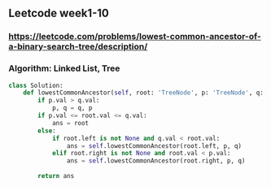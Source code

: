 ##  Leetcode week1-10

### https://leetcode.com/problems/lowest-common-ancestor-of-a-binary-search-tree/description/
### Algorithm: Linked List, Tree


``` python
class Solution:
    def lowestCommonAncestor(self, root: 'TreeNode', p: 'TreeNode', q: 'TreeNode') -> 'TreeNode':
        if p.val > q.val:
            p, q = q, p
        if p.val <= root.val <= q.val:
            ans = root
        else:
            if root.left is not None and q.val < root.val:
                ans = self.lowestCommonAncestor(root.left, p, q)
            elif root.right is not None and root.val < p.val:
                ans = self.lowestCommonAncestor(root.right, p, q)
        
        return ans
```
